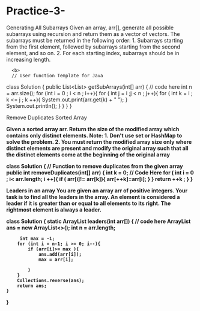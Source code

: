 # Practice-3-
Generating All Subarrays
Given an array, arr[], generate all possible subarrays using recursion and return them as a vector of vectors.
The subarrays must be returned in the following order:
      1. Subarrays starting from the first element, followed by subarrays starting from the second element, and so on.
      2. For each starting index, subarrays should be in increasing length.

      <b>
      // User function Template for Java
class Solution {
    public List<List<Integer>> getSubArrays(int[] arr) {
        // code here
        int n = arr.size();
        for (int i = 0 ; i < n ; i++){
            for  ( int j = i ;j < n ; j++){
                for ( int k = i ; k <= j ; k ++){
                    System.out.print(arr.get(k) + " ");
                }  
               System.out.println();
            }
        }
    }
}


Remove Duplicates Sorted Array

<b>
Given a sorted array arr. Return the size of the modified array which contains only distinct elements.
Note:
1. Don't use set or HashMap to solve the problem.
2. You must return the modified array size only where distinct elements are present and modify the original array such that all the distinct elements come at the beginning of the original array

class Solution {
    // Function to remove duplicates from the given array
    public int removeDuplicates(int[] arr) {
        int k = 0; 
        // Code Here
        for ( int i = 0 ; i< arr.length; i ++){
            if ( arr[i]!= arr[k]){
                arr[++k]=arr[i];
            }
        }
        return ++k ;
    }
}

Leaders in an array
You are given an array arr of positive integers. Your task is to find all the leaders in the array. An element is considered a leader if it is greater than or equal to all elements to its right. The rightmost element is always a leader.

class Solution {
    static ArrayList<Integer> leaders(int arr[]) {
        // code here
        ArrayList<Integer> ans = new ArrayList<>();
        int n = arr.length;
       
         
         int max = -1;
        for (int i = n-1; i >= 0; i--){
            if (arr[i]>= max ){
                ans.add(arr[i]);
                max = arr[i];
                
            }
        }
        Collections.reverse(ans);
        return ans;
    }
}





